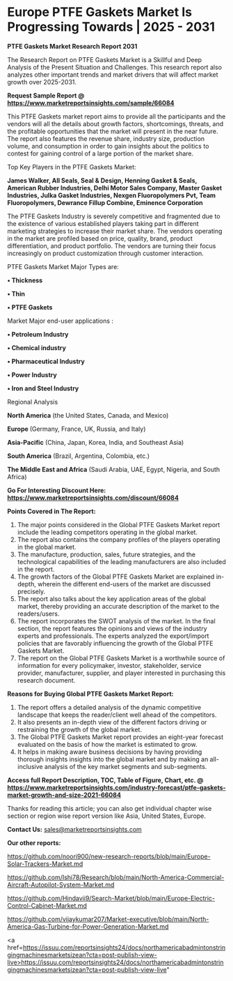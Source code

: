 # Europe PTFE Gaskets Market Is Progressing Towards | 2025 - 2031

<strong>PTFE Gaskets Market Research Report 2031</strong>

The Research Report on PTFE Gaskets Market is a Skillful and Deep Analysis of the Present Situation and Challenges. This research report also analyzes other important trends and market drivers that will affect market growth over 2025-2031.

<strong>Request Sample Report @ <a href=https://www.marketreportsinsights.com/sample/66084>https://www.marketreportsinsights.com/sample/66084</a></strong>

This PTFE Gaskets market report aims to provide all the participants and the vendors will all the details about growth factors, shortcomings, threats, and the profitable opportunities that the market will present in the near future. The report also features the revenue share, industry size, production volume, and consumption in order to gain insights about the politics to contest for gaining control of a large portion of the market share.

Top Key Players in the PTFE Gaskets Market:

<strong>James Walker, All Seals, Seal & Design, Henning Gasket & Seals, American Rubber Industries, Delhi Motor Sales Company, Master Gasket Industries, Julka Gasket Industries, Nexgen Fluoropolymers Pvt, Team Fluoropolymers, Dewrance Fillup Combine, Eminence Corporation</strong>

The PTFE Gaskets Industry is severely competitive and fragmented due to the existence of various established players taking part in different marketing strategies to increase their market share. The vendors operating in the market are profiled based on price, quality, brand, product differentiation, and product portfolio. The vendors are turning their focus increasingly on product customization through customer interaction.

PTFE Gaskets Market Major Types are:

<strong>• Thickness

• Thin

• PTFE Gaskets</strong>

Market Major end-user applications :

<strong>• Petroleum Industry

• Chemical industry

• Pharmaceutical Industry

• Power Industry

• Iron and Steel Industry</strong>

Regional Analysis

</u><strong><b>North America</b></strong> (the United States, Canada, and Mexico)

<strong><b>Europe </b></strong>(Germany, France, UK, Russia, and Italy)

<strong><b>Asia-Pacific</b></strong> (China, Japan, Korea, India, and Southeast Asia)

<strong><b>South America</b></strong> (Brazil, Argentina, Colombia, etc.)

<strong><b>The Middle East and Africa</b></strong> (Saudi Arabia, UAE, Egypt, Nigeria, and South Africa)

<strong>Go For Interesting Discount Here: <a href=https://www.marketreportsinsights.com/discount/66084>https://www.marketreportsinsights.com/discount/66084</a></strong>

<strong>Points Covered in The Report:</strong>
<ol>
  <li>The major points considered in the Global PTFE Gaskets Market report include the leading competitors operating in the global market.</li>
  <li>The report also contains the company profiles of the players operating in the global market.</li>
  <li>The manufacture, production, sales, future strategies, and the technological capabilities of the leading manufacturers are also included in the report.</li>
  <li>The growth factors of the Global PTFE Gaskets Market are explained in-depth, wherein the different end-users of the market are discussed precisely.</li>
  <li>The report also talks about the key application areas of the global market, thereby providing an accurate description of the market to the readers/users.</li>
  <li>The report incorporates the SWOT analysis of the market. In the final section, the report features the opinions and views of the industry experts and professionals. The experts analyzed the export/import policies that are favorably influencing the growth of the Global PTFE Gaskets Market.</li>
  <li>The report on the Global PTFE Gaskets Market is a worthwhile source of information for every policymaker, investor, stakeholder, service provider, manufacturer, supplier, and player interested in purchasing this research document.</li>
</ol>
<strong>Reasons for Buying Global PTFE Gaskets Market Report:</strong>

<ol>
  <li>The report offers a detailed analysis of the dynamic competitive landscape that keeps the reader/client well ahead of the competitors.</li>
  <li>It also presents an in-depth view of the different factors driving or restraining the growth of the global market.</li>
  <li>The Global PTFE Gaskets Market report provides an eight-year forecast evaluated on the basis of how the market is estimated to grow.</li>
  <li>It helps in making aware business decisions by having providing thorough insights insights into the global market and by making an all-inclusive analysis of the key market segments and sub-segments.</li>
</ol>
<strong>Access full Report Description, TOC, Table of Figure, Chart, etc. @ <a href=https://www.marketreportsinsights.com/industry-forecast/ptfe-gaskets-market-growth-and-size-2021-66084>https://www.marketreportsinsights.com/industry-forecast/ptfe-gaskets-market-growth-and-size-2021-66084</a></strong>


Thanks for reading this article; you can also get individual chapter wise section or region wise report version like Asia, United States, Europe.

<strong>Contact Us:</strong>
sales@marketreportsinsights.com

<strong>Our other reports:</strong>

<a href=https://github.com/noori900/new-research-reports/blob/main/Europe-Solar-Trackers-Market.md>https://github.com/noori900/new-research-reports/blob/main/Europe-Solar-Trackers-Market.md</a>

<a href=https://github.com/Ishi78/Research/blob/main/North-America-Commercial-Aircraft-Autopilot-System-Market.md>https://github.com/Ishi78/Research/blob/main/North-America-Commercial-Aircraft-Autopilot-System-Market.md</a>

<a href=https://github.com/Hindavii9/Search-Market/blob/main/Europe-Electric-Control-Cabinet-Market.md>https://github.com/Hindavii9/Search-Market/blob/main/Europe-Electric-Control-Cabinet-Market.md</a>

<a href=https://github.com/vijaykumar207/Market-executive/blob/main/North-America-Gas-Turbine-for-Power-Generation-Market.md>https://github.com/vijaykumar207/Market-executive/blob/main/North-America-Gas-Turbine-for-Power-Generation-Market.md</a>

<a href=https://issuu.com/reportsinsights24/docs/northamericabadmintonstringingmachinesmarketsizean?cta=post-publish-view-live>https://issuu.com/reportsinsights24/docs/northamericabadmintonstringingmachinesmarketsizean?cta=post-publish-view-live</a>"
